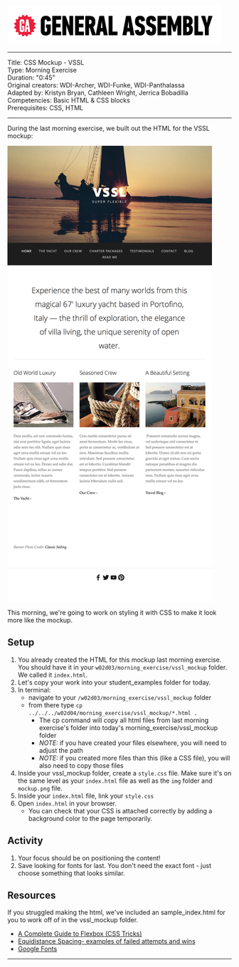 ![](/ga_cog.png)

<hr>

Title: CSS Mockup - VSSL<br>
Type: Morning Exercise <br>
Duration: "0:45"<br>
Original creators: WDI-Archer, WDI-Funke, WDI-Panthalassa<br>
Adapted by: Kristyn Bryan, Cathleen Wright, Jerrica Bobadilla<br>
Competencies: Basic HTML & CSS blocks<br>
Prerequisites: CSS, HTML <br>

<hr>

During the last morning exercise, we built out the HTML for the VSSL mockup:

![vssl](vssl_mockup/VSSL.png)

This morning, we're going to work on styling it with CSS to make it look more like the mockup.

## Setup

1. You already created the HTML for this mockup last morning exercise. You should have it in your `w02d03/morning_exercise/vssl_mockup` folder. We called it `index.html`.
1. Let's copy your work into your student_examples folder for today.
1. In terminal:
    - navigate to your `/w02d03/morning_exercise/vssl_mockup` folder
    - from there type `cp ../../../w02d04/morning_exercise/vssl_mockup/*.html .`
        - The cp command will copy all html files from last morning exercise's folder into today's morning_exercise/vssl_mockup folder
        - _NOTE:_ if you have created your files elsewhere, you will need to adjust the path
        - _NOTE:_ if you created more files than this (like a CSS file), you will also need to copy those files
1. Inside your vssl_mockup folder, create a `style.css` file. Make sure it's on the same level as your `index.html` file as well as the `img` folder and `mockup.png` file.
1. Inside your `index.html` file, link your `style.css`
1. Open `index.html` in your browser.
   - You can check that your CSS is attached correctly by adding a background color to the page temporarily.  

## Activity

1. Your focus should be on positioning the content!
1. Save looking for fonts for last. You don't need the exact font - just choose something that looks similar.

## Resources

If you struggled making the html, we've included an sample_index.html for you to work off of in the vssl_mockup folder.

- [A Complete Guide to Flexbox (CSS Tricks)](https://css-tricks.com/snippets/css/a-guide-to-flexbox/) <br>
- [Equidistance Spacing- examples of failed attempts and wins](https://css-tricks.com/equidistant-objects-with-css/)
- [Google Fonts](https://fonts.google.com/)

---

